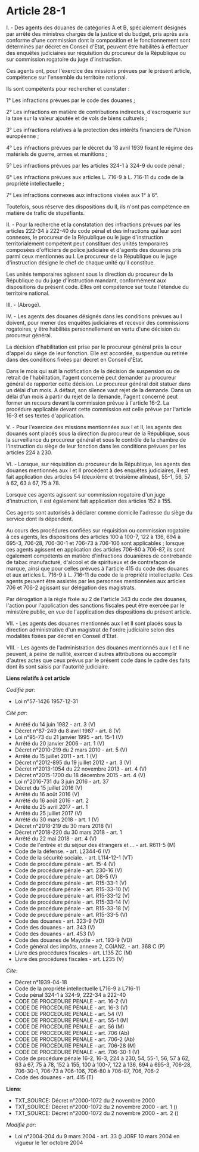 # Article 28-1

I. - Des agents des douanes de catégories A et B, spécialement désignés par arrêté des ministres chargés de la justice et du
budget, pris après avis conforme d'une commission dont la composition et le fonctionnement sont déterminés par décret en
Conseil d'Etat, peuvent être habilités à effectuer des enquêtes judiciaires sur réquisition du procureur de la République ou
sur commission rogatoire du juge d'instruction.

Ces agents ont, pour l'exercice des missions prévues par le présent article, compétence sur l'ensemble du territoire
national.

Ils sont compétents pour rechercher et constater :

1° Les infractions prévues par le code des douanes ;

2° Les infractions en matière de contributions indirectes, d'escroquerie sur la taxe sur la valeur ajoutée et de vols de
biens culturels ;

3° Les infractions relatives à la protection des intérêts financiers de l'Union européenne ;

4° Les infractions prévues par le décret du 18 avril 1939 fixant le régime des matériels de guerre, armes et munitions ;

5° Les infractions prévues par les articles 324-1 à 324-9 du code pénal ;

6° Les infractions prévues aux articles L. 716-9 à L. 716-11 du code de la propriété intellectuelle ;

7° Les infractions connexes aux infractions visées aux 1° à 6°.

Toutefois, sous réserve des dispositions du II, ils n'ont pas compétence en matière de trafic de stupéfiants.

II. - Pour la recherche et la constatation des infractions prévues par les articles 222-34 à 222-40 du code pénal et des
infractions qui leur sont connexes, le procureur de la République ou le juge d'instruction territorialement compétent peut
constituer des unités temporaires composées d'officiers de police judiciaire et d'agents des douanes pris parmi ceux
mentionnés au I. Le procureur de la République ou le juge d'instruction désigne le chef de chaque unité qu'il constitue.

Les unités temporaires agissent sous la direction du procureur de la République ou du juge d'instruction mandant,
conformément aux dispositions du présent code. Elles ont compétence sur toute l'étendue du territoire national.

III. - (Abrogé).

IV. - Les agents des douanes désignés dans les conditions prévues au I doivent, pour mener des enquêtes judiciaires et
recevoir des commissions rogatoires, y être habilités personnellement en vertu d'une décision du procureur général.

La décision d'habilitation est prise par le procureur général près la cour d'appel du siège de leur fonction. Elle est
accordée, suspendue ou retirée dans des conditions fixées par décret en Conseil d'Etat.

Dans le mois qui suit la notification de la décision de suspension ou de retrait de l'habilitation, l'agent concerné peut
demander au procureur général de rapporter cette décision. Le procureur général doit statuer dans un délai d'un mois. A
défaut, son silence vaut rejet de la demande. Dans un délai d'un mois à partir du rejet de la demande, l'agent concerné peut
former un recours devant la commission prévue à l'article 16-2. La procédure applicable devant cette commission est celle
prévue par l'article 16-3 et ses textes d'application.

V. - Pour l'exercice des missions mentionnées aux I et II, les agents des douanes sont placés sous la direction du procureur
de la République, sous la surveillance du procureur général et sous le contrôle de la chambre de l'instruction du siège de
leur fonction dans les conditions prévues par les articles 224 à 230.

VI. - Lorsque, sur réquisition du procureur de la République, les agents des douanes mentionnés aux I et II procèdent à des
enquêtes judiciaires, il est fait application des articles 54 (deuxième et troisième alinéas), 55-1, 56, 57 à 62, 63 à 67, 75
à 78.

Lorsque ces agents agissent sur commission rogatoire d'un juge d'instruction, il est également fait application des articles
152 à 155.

Ces agents sont autorisés à déclarer comme domicile l'adresse du siège du service dont ils dépendent.

Au cours des procédures confiées sur réquisition ou commission rogatoire à ces agents, les dispositions des articles 100 à
100-7, 122 à 136, 694 à 695-3, 706-28, 706-30-1 et 706-73 à 706-106 sont applicables ; lorsque ces agents agissent en
application des articles 706-80 à 706-87, ils sont également compétents en matière d'infractions douanières de contrebande de
tabac manufacturé, d'alcool et de spiritueux et de contrefaçon de marque, ainsi que pour celles prévues à l'article 415 du
code des douanes et aux articles L. 716-9 à L. 716-11 du code de la propriété intellectuelle. Ces agents peuvent être
assistés par les personnes mentionnées aux articles 706 et 706-2 agissant sur délégation des magistrats.

Par dérogation à la règle fixée au 2 de l'article 343 du code des douanes, l'action pour l'application des sanctions fiscales
peut être exercée par le ministère public, en vue de l'application des dispositions du présent article.

VII. - Les agents des douanes mentionnés aux I et II sont placés sous la direction administrative d'un magistrat de l'ordre
judiciaire selon des modalités fixées par décret en Conseil d'Etat.

VIII. - Les agents de l'administration des douanes mentionnés aux I et II ne peuvent, à peine de nullité, exercer d'autres
attributions ou accomplir d'autres actes que ceux prévus par le présent code dans le cadre des faits dont ils sont saisis par
l'autorité judiciaire.

**Liens relatifs à cet article**

_Codifié par_:

  - Loi n°57-1426 1957-12-31

_Cité par_:

  - Arrêté du 14 juin 1982 - art. 3 (V)
  - Décret n°87-249 du 8 avril 1987 - art. 8 (V)
  - Loi n°95-73 du 21 janvier 1995 - art. 15-1 (V)
  - Arrêté du 20 janvier 2006 - art. 1 (V)
  - Décret n°2010-219 du 2 mars 2010 - art. 5 (V)
  - Arrêté du 15 juillet 2011 - art. 1 (V)
  - Décret n°2012-895 du 19 juillet 2012 - art. 3 (V)
  - Décret n°2013-1054 du 22 novembre 2013 - art. 4 (V)
  - Décret n°2015-1700 du 18 décembre 2015 - art. 4 (V)
  - Loi n°2016-731 du 3 juin 2016 - art. 37
  - Décret du 15 juillet 2016 (V)
  - Arrêté du 16 août 2016 (V)
  - Arrêté du 16 août 2016 - art. 2
  - Arrêté du 25 avril 2017 - art. 1
  - Arrêté du 25 juillet 2017 (V)
  - Arrêté du 30 mars 2018 - art. 1 (V)
  - Décret n°2018-219 du 30 mars 2018 (V)
  - Décret n°2018-220 du 30 mars 2018 - art. 1
  - Arrêté du 22 mai 2018 - art. 4 (V)
  - Code de l'entrée et du séjour des étrangers et ... - art. R611-5 (M)
  - Code de la défense. - art. L2344-6 (V)
  - Code de la sécurité sociale. - art. L114-12-1 (VT)
  - Code de procédure pénale - art. 15-4 (V)
  - Code de procédure pénale - art. 230-16 (V)
  - Code de procédure pénale - art. D8-5 (V)
  - Code de procédure pénale - art. R15-33-1 (V)
  - Code de procédure pénale - art. R15-33-10 (V)
  - Code de procédure pénale - art. R15-33-12 (V)
  - Code de procédure pénale - art. R15-33-14 (V)
  - Code de procédure pénale - art. R15-33-18 (V)
  - Code de procédure pénale - art. R15-33-5 (V)
  - Code des douanes - art. 323-9 (VD)
  - Code des douanes - art. 343 (V)
  - Code des douanes - art. 453 (V)
  - Code des douanes de Mayotte - art. 193-9 (VD)
  - Code général des impôts, annexe 2, CGIAN2. - art. 368 C (P)
  - Livre des procédures fiscales - art. L135 ZC (M)
  - Livre des procédures fiscales - art. L235 (V)

_Cite_:

  - Décret n°1939-04-18
  - Code de la propriété intellectuelle L716-9 à L716-11
  - Code pénal 324-1 à 324-9, 222-34 à 222-40
  - CODE DE PROCEDURE PENALE - art. 16-2 (V)
  - CODE DE PROCEDURE PENALE - art. 16-3 (V)
  - CODE DE PROCEDURE PENALE - art. 54 (V)
  - CODE DE PROCEDURE PENALE - art. 55-1 (M)
  - CODE DE PROCEDURE PENALE - art. 56 (M)
  - CODE DE PROCEDURE PENALE - art. 706 (Ab)
  - CODE DE PROCEDURE PENALE - art. 706-2 (Ab)
  - CODE DE PROCEDURE PENALE - art. 706-28 (M)
  - CODE DE PROCEDURE PENALE - art. 706-30-1 (V)
  - Code de procédure pénale 16-2, 16-3, 224 à 230, 54, 55-1, 56, 57 à 62, 63 à 67, 75 à 78, 152 à 155, 100 à 100-7, 122 à 136, 694 à 695-3, 706-28, 706-30-1, 706-73 à 706-106, 706-80 à 706-87, 706, 706-2
  - Code des douanes - art. 415 (T)

**Liens**:

  - TXT_SOURCE: Décret n°2000-1072 du 2 novembre 2000
  - TXT_SOURCE: Décret n°2000-1072 du 2 novembre 2000 - art. 1 ()
  - TXT_SOURCE: Décret n°2000-1072 du 2 novembre 2000 - art. 2 ()

_Modifié par_:

  - Loi n°2004-204 du 9 mars 2004 - art. 33 () JORF 10 mars 2004 en vigueur le 1er octobre 2004
